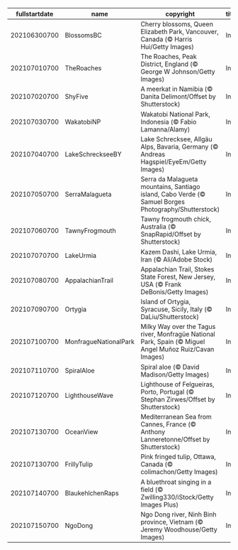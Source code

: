 |fullstartdate|name|copyright|title|image|
|--|--|--|--|--|
202106300700|BlossomsBC|Cherry blossoms, Queen Elizabeth Park, Vancouver, Canada (© Harris Hui/Getty Images)|Info|![](/en-AU/2021/07/202106300700BlossomsBC.jpg)|
202107010700|TheRoaches|The Roaches, Peak District, England (© George W Johnson/Getty Images)|Info|![](/en-AU/2021/07/202107010700TheRoaches.jpg)|
202107020700|ShyFive|A meerkat in Namibia (© Danita Delimont/Offset by Shutterstock)|Info|![](/en-AU/2021/07/202107020700ShyFive.jpg)|
202107030700|WakatobiNP|Wakatobi National Park, Indonesia (© Fabio Lamanna/Alamy)|Info|![](/en-AU/2021/07/202107030700WakatobiNP.jpg)|
202107040700|LakeSchreckseeBY|Lake Schrecksee, Allgäu Alps, Bavaria, Germany (© Andreas Hagspiel/EyeEm/Getty Images)|Info|![](/en-AU/2021/07/202107040700LakeSchreckseeBY.jpg)|
202107050700|SerraMalagueta|Serra da Malagueta mountains, Santiago island, Cabo Verde (© Samuel Borges Photography/Shutterstock)|Info|![](/en-AU/2021/07/202107050700SerraMalagueta.jpg)|
202107060700|TawnyFrogmouth|Tawny frogmouth chick, Australia (© SnapRapid/Offset by Shutterstock)|Info|![](/en-AU/2021/07/202107060700TawnyFrogmouth.jpg)|
202107070700|LakeUrmia|Kazem Dashi, Lake Urmia, Iran (© Ali/Adobe Stock)|Info|![](/en-AU/2021/07/202107070700LakeUrmia.jpg)|
202107080700|AppalachianTrail|Appalachian Trail, Stokes State Forest, New Jersey, USA (© Frank DeBonis/Getty Images)|Info|![](/en-AU/2021/07/202107080700AppalachianTrail.jpg)|
202107090700|Ortygia|Island of Ortygia, Syracuse, Sicily, Italy (© DaLiu/Shutterstock)|Info|![](/en-AU/2021/07/202107090700Ortygia.jpg)|
202107100700|MonfragueNationalPark|Milky Way over the Tagus river, Monfragüe National Park, Spain (© Miguel Angel Muñoz Ruiz/Cavan Images)|Info|![](/en-AU/2021/07/202107100700MonfragueNationalPark.jpg)|
202107110700|SpiralAloe|Spiral aloe (© David Madison/Getty Images)|Info|![](/en-AU/2021/07/202107110700SpiralAloe.jpg)|
202107120700|LighthouseWave|Lighthouse of Felgueiras, Porto, Portugal (© Stephan Zirwes/Offset by Shutterstock)|Info|![](/en-AU/2021/07/202107120700LighthouseWave.jpg)|
202107130700|OceanView|Mediterranean Sea from Cannes, France (© Anthony Lanneretonne/Offset by Shutterstock)|Info|![](/en-AU/2021/07/202107130700OceanView.jpg)|
202107130700|FrillyTulip|Pink fringed tulip, Ottawa, Canada (© colimachon/Getty Images)|Info|![](/en-AU/2021/07/202107130700FrillyTulip.jpg)|
202107140700|BlaukehlchenRaps|A bluethroat singing in a field (© Zwilling330/iStock/Getty Images Plus)|Info|![](/en-AU/2021/07/202107140700BlaukehlchenRaps.jpg)|
202107150700|NgoDong|Ngo Dong river, Ninh Binh province, Vietnam (© Jeremy Woodhouse/Getty Images)|Info|![](/en-AU/2021/07/202107150700NgoDong.jpg)|
